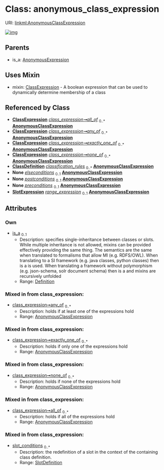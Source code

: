 
# Class: anonymous_class_expression




URI: [linkml:AnonymousClassExpression](https://w3id.org/linkml/AnonymousClassExpression)


[![img](https://yuml.me/diagram/nofunky;dir:TB/class/[SubsetDefinition],[SlotExpression],[SlotDefinition],[Extension],[Example],[Definition],[ClassExpression],[ClassDefinition],[AnonymousExpression],[Definition]<is_a%200..1-%20[AnonymousClassExpression&#124;description(i):string%20%3F;title(i):string%20%3F;deprecated(i):string%20%3F;todos(i):string%20*;notes(i):string%20*;comments(i):string%20*;from_schema(i):uri%20%3F;imported_from(i):string%20%3F;see_also(i):uriorcurie%20*;deprecated_element_has_exact_replacement(i):uriorcurie%20%3F;deprecated_element_has_possible_replacement(i):uriorcurie%20%3F],[ClassExpression]++-%20all_of%200..*>[AnonymousClassExpression],[ClassExpression]++-%20any_of%200..*>[AnonymousClassExpression],[ClassExpression]++-%20exactly_one_of%200..*>[AnonymousClassExpression],[ClassExpression]++-%20none_of%200..*>[AnonymousClassExpression],[ClassDefinition]++-%20classification_rules%200..*>[AnonymousClassExpression],[ClassRule]++-%20elseconditions%200..1>[AnonymousClassExpression],[ClassRule]++-%20postconditions%200..1>[AnonymousClassExpression],[ClassRule]++-%20preconditions%200..1>[AnonymousClassExpression],[SlotExpression]++-%20range_expression%200..1>[AnonymousClassExpression],[AnonymousClassExpression]uses%20-.->[ClassExpression],[AnonymousExpression]^-[AnonymousClassExpression],[ClassRule],[Annotation],[AltDescription])](https://yuml.me/diagram/nofunky;dir:TB/class/[SubsetDefinition],[SlotExpression],[SlotDefinition],[Extension],[Example],[Definition],[ClassExpression],[ClassDefinition],[AnonymousExpression],[Definition]<is_a%200..1-%20[AnonymousClassExpression&#124;description(i):string%20%3F;title(i):string%20%3F;deprecated(i):string%20%3F;todos(i):string%20*;notes(i):string%20*;comments(i):string%20*;from_schema(i):uri%20%3F;imported_from(i):string%20%3F;see_also(i):uriorcurie%20*;deprecated_element_has_exact_replacement(i):uriorcurie%20%3F;deprecated_element_has_possible_replacement(i):uriorcurie%20%3F],[ClassExpression]++-%20all_of%200..*>[AnonymousClassExpression],[ClassExpression]++-%20any_of%200..*>[AnonymousClassExpression],[ClassExpression]++-%20exactly_one_of%200..*>[AnonymousClassExpression],[ClassExpression]++-%20none_of%200..*>[AnonymousClassExpression],[ClassDefinition]++-%20classification_rules%200..*>[AnonymousClassExpression],[ClassRule]++-%20elseconditions%200..1>[AnonymousClassExpression],[ClassRule]++-%20postconditions%200..1>[AnonymousClassExpression],[ClassRule]++-%20preconditions%200..1>[AnonymousClassExpression],[SlotExpression]++-%20range_expression%200..1>[AnonymousClassExpression],[AnonymousClassExpression]uses%20-.->[ClassExpression],[AnonymousExpression]^-[AnonymousClassExpression],[ClassRule],[Annotation],[AltDescription])

## Parents

 *  is_a: [AnonymousExpression](AnonymousExpression.md)

## Uses Mixin

 *  mixin: [ClassExpression](ClassExpression.md) - A boolean expression that can be used to dynamically determine membership of a class

## Referenced by Class

 *  **[ClassExpression](ClassExpression.md)** *[class_expression➞all_of](class_expression_all_of.md)*  <sub>0..\*</sub>  **[AnonymousClassExpression](AnonymousClassExpression.md)**
 *  **[ClassExpression](ClassExpression.md)** *[class_expression➞any_of](class_expression_any_of.md)*  <sub>0..\*</sub>  **[AnonymousClassExpression](AnonymousClassExpression.md)**
 *  **[ClassExpression](ClassExpression.md)** *[class_expression➞exactly_one_of](class_expression_exactly_one_of.md)*  <sub>0..\*</sub>  **[AnonymousClassExpression](AnonymousClassExpression.md)**
 *  **[ClassExpression](ClassExpression.md)** *[class_expression➞none_of](class_expression_none_of.md)*  <sub>0..\*</sub>  **[AnonymousClassExpression](AnonymousClassExpression.md)**
 *  **[ClassDefinition](ClassDefinition.md)** *[classification_rules](classification_rules.md)*  <sub>0..\*</sub>  **[AnonymousClassExpression](AnonymousClassExpression.md)**
 *  **None** *[elseconditions](elseconditions.md)*  <sub>0..1</sub>  **[AnonymousClassExpression](AnonymousClassExpression.md)**
 *  **None** *[postconditions](postconditions.md)*  <sub>0..1</sub>  **[AnonymousClassExpression](AnonymousClassExpression.md)**
 *  **None** *[preconditions](preconditions.md)*  <sub>0..1</sub>  **[AnonymousClassExpression](AnonymousClassExpression.md)**
 *  **[SlotExpression](SlotExpression.md)** *[range_expression](range_expression.md)*  <sub>0..1</sub>  **[AnonymousClassExpression](AnonymousClassExpression.md)**

## Attributes


### Own

 * [is_a](is_a.md)  <sub>0..1</sub>
     * Description: specifies single-inheritance between classes or slots. While multiple inheritance is not allowed, mixins can be provided effectively providing the same thing. The semantics are the same when translated to formalisms that allow MI (e.g. RDFS/OWL). When translating to a SI framework (e.g. java classes, python classes) then is a is used. When translating a framework without polymorphism (e.g. json-schema, solr document schema) then is a and mixins are recursively unfolded
     * Range: [Definition](Definition.md)

### Mixed in from class_expression:

 * [class_expression➞any_of](class_expression_any_of.md)  <sub>0..\*</sub>
     * Description: holds if at least one of the expressions hold
     * Range: [AnonymousClassExpression](AnonymousClassExpression.md)

### Mixed in from class_expression:

 * [class_expression➞exactly_one_of](class_expression_exactly_one_of.md)  <sub>0..\*</sub>
     * Description: holds if only one of the expressions hold
     * Range: [AnonymousClassExpression](AnonymousClassExpression.md)

### Mixed in from class_expression:

 * [class_expression➞none_of](class_expression_none_of.md)  <sub>0..\*</sub>
     * Description: holds if none of the expressions hold
     * Range: [AnonymousClassExpression](AnonymousClassExpression.md)

### Mixed in from class_expression:

 * [class_expression➞all_of](class_expression_all_of.md)  <sub>0..\*</sub>
     * Description: holds if all of the expressions hold
     * Range: [AnonymousClassExpression](AnonymousClassExpression.md)

### Mixed in from class_expression:

 * [slot_conditions](slot_conditions.md)  <sub>0..\*</sub>
     * Description: the redefinition of a slot in the context of the containing class definition.
     * Range: [SlotDefinition](SlotDefinition.md)
